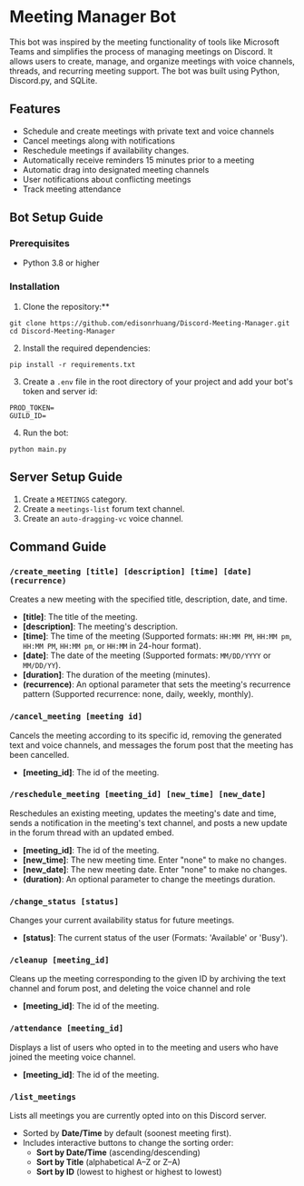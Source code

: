 ﻿# Meeting Manager Bot
This bot was inspired by the meeting functionality of tools like Microsoft Teams and simplifies the process of managing meetings on Discord. It allows users to create, manage, and organize meetings with voice channels, threads, and recurring meeting support. The bot was built using Python, Discord.py, and SQLite.

## Features
- Schedule and create meetings with private text and voice channels
- Cancel meetings along with notifications
- Reschedule meetings if availability changes.
- Automatically receive reminders 15 minutes prior to a meeting
- Automatic drag into designated meeting channels
- User notifications about conflicting meetings
- Track meeting attendance

## Bot Setup Guide
### Prerequisites
- Python 3.8 or higher

### Installation
1. Clone the repository:**
```
git clone https://github.com/edisonrhuang/Discord-Meeting-Manager.git
cd Discord-Meeting-Manager
```
2. Install the required dependencies:
```
pip install -r requirements.txt
```
3. Create a `.env` file in the root directory of your project and add your bot's token and server id:
```
PROD_TOKEN=
GUILD_ID=
```
4. Run the bot:
```
python main.py
```

## Server Setup Guide

1. Create a `MEETINGS` category.
2. Create a `meetings-list` forum text channel.
3. Create an `auto-dragging-vc` voice channel.

## Command Guide

### `/create_meeting [title] [description] [time] [date] (recurrence)`

Creates a new meeting with the specified title, description, date, and time.

- **[title]**: The title of the meeting.
- **[description]**: The meeting's description.
- **[time]**: The time of the meeting (Supported formats: `HH:MM PM`, `HH:MM pm`, `HH:MM PM`, `HH:MM pm`, or `HH:MM` in 24-hour format).
- **[date]**: The date of the meeting (Supported formats: `MM/DD/YYYY` or `MM/DD/YY`).
- **[duration]**: The duration of the meeting (minutes).
- **(recurrence)**: An optional parameter that sets the meeting's recurrence pattern (Supported recurrence: none, daily, weekly, monthly).

### `/cancel_meeting [meeting id]`

Cancels the meeting according to its specific id, removing the generated text and voice channels, and messages the forum post that the meeting has been cancelled.

- **[meeting_id]**: The id of the meeting.

### `/reschedule_meeting [meeting_id] [new_time] [new_date]`

Reschedules an existing meeting, updates the meeting's date and time, sends a notification in the meeting's text channel, and posts a new update in the forum thread with an updated embed.

- **[meeting_id]**: The id of the meeting.
- **[new_time]**: The new meeting time. Enter "none" to make no changes.
- **[new_date]**: The new meeting date. Enter "none" to make no changes.
- **(duration)**: An optional parameter to change the meetings duration.

### `/change_status [status]`

Changes your current availability status for future meetings.

- **[status]**: The current status of the user (Formats: 'Available' or 'Busy').

### `/cleanup [meeting_id]`

Cleans up the meeting corresponding to the given ID by archiving the text channel and forum post, and deleting the voice channel and role

- **[meeting_id]**: The id of the meeting.

### `/attendance [meeting_id]`

Displays a list of users who opted in to the meeting and users who have joined the meeting voice channel.

- **[meeting_id]**: The id of the meeting.

### `/list_meetings`

Lists all meetings you are currently opted into on this Discord server.

- Sorted by **Date/Time** by default (soonest meeting first).
- Includes interactive buttons to change the sorting order:
  - **Sort by Date/Time** (ascending/descending)
  - **Sort by Title** (alphabetical A–Z or Z–A)
  - **Sort by ID** (lowest to highest or highest to lowest)
